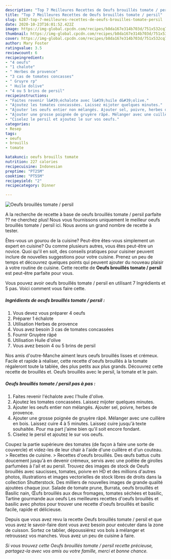 ```yaml
---
description: "Top 7 Meilleures Recettes de Oeufs brouillés tomate / persil"
title: "Top 7 Meilleures Recettes de Oeufs brouillés tomate / persil"
slug: 6287-top-7-meilleures-recettes-de-oeufs-brouilles-tomate-persil
date: 2020-10-23T16:01:52.422Z
image: https://img-global.cpcdn.com/recipes/b8da167e314b703d/751x532cq70/oeufs-brouilles-tomate-persil-photo-principale-de-la-recette.jpg
thumbnail: https://img-global.cpcdn.com/recipes/b8da167e314b703d/751x532cq70/oeufs-brouilles-tomate-persil-photo-principale-de-la-recette.jpg
cover: https://img-global.cpcdn.com/recipes/b8da167e314b703d/751x532cq70/oeufs-brouilles-tomate-persil-photo-principale-de-la-recette.jpg
author: Mary Foster
ratingvalue: 3.5
reviewcount: 6
recipeingredient:
- "4 oeufs"
- "1 chalote"
- " Herbes de provence"
- "3 cas de tomates concasses"
- " Gruyre rp"
- " Huile dolive"
- "4 ou 5 brins de persil"
recipeinstructions:
- "Faites revenir l&#39;échalote avec l&#39;huile d&#39;olive."
- "Ajoutez les tomates concassées. Laissez mijoter quelques minutes."
- "Ajouter les oeufs entier non mélangés. Ajouter sel, poivre, herbes de provence."
- "Ajouter une grosse poignée de gruyère râpé. Mélanger avec une cuillère en bois. Laissez cuire 4 à 5 minutes. Laissez cuire jusqu&#39;à texte souhaitée. Pour ma part j&#39;aime bien qu&#39;il soit encore fondant."
- "Ciselez le persil et ajoutez le sur vos oeufs."
categories:
- Resep
tags:
- oeufs
- brouills
- tomate

katakunci: oeufs brouills tomate 
nutrition: 227 calories
recipecuisine: Indonesian
preptime: "PT25M"
cooktime: "PT55M"
recipeyield: "2"
recipecategory: Dinner

---
```



![Oeufs brouillés tomate / persil](https://img-global.cpcdn.com/recipes/b8da167e314b703d/751x532cq70/oeufs-brouilles-tomate-persil-photo-principale-de-la-recette.jpg)

A la recherche de recette à base de oeufs brouillés tomate / persil parfaite ?? ne cherchez plus! Nous vous fournissons uniquement le meilleur oeufs brouillés tomate / persil ici. Nous avons un grand nombre de recette à tester.

Êtes-vous un gourou de la cuisine? Peut-être êtes-vous simplement un expert en cuisine? Ou comme plusieurs autres, vous êtes peut-être un novice. Quoi qu'il en soit, des conseils pratiques pour cuisiner peuvent inclure de nouvelles suggestions pour votre cuisine. Prenez un peu de temps et découvrez quelques points qui peuvent ajouter du nouveau plaisir à votre routine de cuisine. Cette recette de <strong> Oeufs brouillés tomate / persil </strong> est peut-être parfaite pour vous.

<!--inarticleads1-->

Vous pouvez avoir oeufs brouillés tomate / persil en utilisant 7 Ingrédients et 5 pas. Voici comment vous faire cette.

##### Ingrédients de oeufs brouillés tomate / persil :

1. Vous devez vous préparer 4 oeufs
1. Préparer 1 échalote
1. Utilisation  Herbes de provence
1. Vous avez besoin 3 cas de tomates concassées
1. Fournir  Gruyère râpé
1. Utilisation  Huile d&#39;olive
1. Vous avez besoin 4 ou 5 brins de persil


Nos amis d&#39;outre-Manche aiment leurs oeufs brouillés lisses et crémeux. Facile et rapide à réaliser, cette recette d&#39;oeufs brouillés à la tomate régaleront toute la tablée, des plus petits aux plus grands. Découvrez cette recette de brouillés et. Oeufs brouillés avec le persil, la tomate et le pain. 

<!--inarticleads2-->

##### Oeufs brouillés tomate / persil pas à pas :

1. Faites revenir l&#39;échalote avec l&#39;huile d&#39;olive.
1. Ajoutez les tomates concassées. Laissez mijoter quelques minutes.
1. Ajouter les oeufs entier non mélangés. Ajouter sel, poivre, herbes de provence.
1. Ajouter une grosse poignée de gruyère râpé. Mélanger avec une cuillère en bois. Laissez cuire 4 à 5 minutes. Laissez cuire jusqu&#39;à texte souhaitée. Pour ma part j&#39;aime bien qu&#39;il soit encore fondant.
1. Ciselez le persil et ajoutez le sur vos oeufs.


Coupez la partie supérieure des tomates (de façon à faire une sorte de couvercle) et videz-les de leur chair à l&#39;aide d&#39;une cuillère et d&#39;un couteau. &gt; Recettes de cuisine. &gt; Recettes d&#39;oeufs brouillés. Des œufs battus cuits doucement jusqu&#39;à en devenir crémeux, servis avec une poêlée de girolles parfumées à l&#39;ail et au persil. Trouvez des images de stock de Oeufs brouillés avec saucisses, tomates, poivre en HD et des millions d&#39;autres photos, illustrations et images vectorielles de stock libres de droits dans la collection Shutterstock. Des milliers de nouvelles images de grande qualité ajoutées chaque jour. Salade de tomate prune, Burrata, oeufs brouillés et Basilic nain, Œufs brouillés aux deux fromages, tomates séchées et basilic, Tartine gourmande aux oeufs Les meilleures recettes d&#39;oeufs brouillés et basilic avec photos pour trouver une recette d&#39;oeufs brouillés et basilic facile, rapide et délicieuse. 

<!--inarticleads1-->

<p>
Depuis que vous avez revu la recette Oeufs brouillés tomate / persil et que vous avez le savoir-faire dont vous avez besoin pour exécuter dans la zone de cuisson. Sortez ce tablier, dépoussiérez vos bols à mélanger et retroussez vos manches. Vous avez un peu de cuisine à faire.
</p>

<p>
<i>Si vous trouvez cette Oeufs brouillés tomate / persil recette précieuse, partagez-la avec vos amis ou votre famille, merci et bonne chance.</i>
</p>
